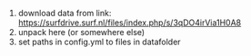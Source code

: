 1. download data from link: https://surfdrive.surf.nl/files/index.php/s/3qDO4irVia1H0A8
2. unpack here (or somewhere else)
3. set paths in config.yml to files in datafolder